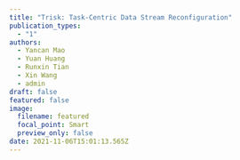 ```yaml
---
title: "Trisk: Task-Centric Data Stream Reconfiguration"
publication_types:
  - "1"
authors:
  - Yancan Mao
  - Yuan Huang
  - Runxin Tian
  - Xin Wang
  - admin
draft: false
featured: false
image:
  filename: featured
  focal_point: Smart
  preview_only: false
date: 2021-11-06T15:01:13.565Z
---
```

